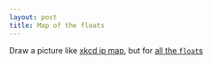 ```yaml
---
layout: post
title: Map of the floats
---
```

Draw a picture like [xkcd ip map][1], but for [all the `float`s][2]

[1]: http://xkcd.com/195/
[2]: http://randomascii.wordpress.com/2014/01/27/theres-only-four-billion-floatsso-test-them-all/

